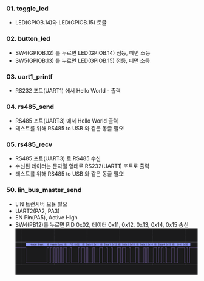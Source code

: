 ### 01. toggle_led
 - LED(GPIOB.14)와 LED(GPIOB.15) 토글

### 02. button_led
 - SW4(GPIOB.12) 를 누르면 LED(GPIOB.14) 점등, 떼면 소등
 - SW5(GPIOB.13) 를 누르면 LED(GPIOB.15) 점등, 떼면 소등

### 03. uart1_printf
 - RS232 포트(UART1) 에서 Hello World -  출력

### 04. rs485_send
 - RS485 포트(UART3) 에서 Hello World 출력 
 - 테스트를 위해 RS485 to USB 와 같은 동글 필요!

### 05. rs485_recv
 - RS485 포트(UART3) 로 RS485 수신
 - 수신된 데이터는 문자열 형태로 RS232(UART1) 포트로 출력
 - 테스트를 위해 RS485 to USB 와 같은 동글 필요!

### 50. lin_bus_master_send
 - LIN 트랜시버 모듈 필요
 - UART2(PA2, PA3)
 - EN Pin(PA5), Active High
 - SW4(PB12)를 누르면 PID 0x02, 데이터 0x11, 0x12, 0x13, 0x14, 0x15 송신
 ![lin_bus](./img/lin_1.png)  

 